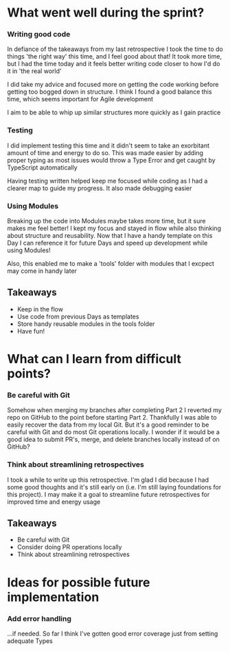 # What went well during the sprint?

### Writing good code

In defiance of the takeaways from my last retrospective I took the time to do
things 'the right way' this time, and I feel good about that! It took more time,
but I had the time today and it feels better writing code closer to how I'd do
it in 'the real world'

I did take my advice and focused more on getting the code working before getting
too bogged down in structure. I think I found a good balance this time, which
seems important for Agile development

I aim to be able to whip up similar structures more quickly as I gain practice

### Testing

I did implement testing this time and it didn't seem to take an exorbitant
amount of time and energy to do so. This was made easier by adding proper typing
as most issues would throw a Type Error and get caught by TypeScript
automatically

Having testing written helped keep me focused while coding as I had a clearer
map to guide my progress. It also made debugging easier

### Using Modules

Breaking up the code into Modules maybe takes more time, but it sure makes me
feel better! I kept my focus and stayed in flow while also thinking about
structure and reusability. Now that I have a handy template on this Day I can
reference it for future Days and speed up development while using Modules!

Also, this enabled me to make a 'tools' folder with modules that I excpect may
come in handy later

## Takeaways

- Keep in the flow
- Use code from previous Days as templates
- Store handy reusable modules in the tools folder
- Have fun!

# What can I learn from difficult points?

### Be careful with Git

Somehow when merging my branches after completing Part 2 I reverted my repo on
GitHub to the point before starting Part 2. Thankfully I was able to easily
recover the data from my local Git. But it's a good reminder to be careful with
Git and do most Git operations locally. I wonder if it would be a good idea to
submit PR's, merge, and delete branches locally instead of on GitHub?

### Think about streamlining retrospectives

I took a while to write up this retrospective. I'm glad I did because I had some
good thoughts and it's still early on (i.e. I'm still laying foundations for
this project). I may make it a goal to streamline future retrospectives for
improved time and energy usage

## Takeaways

- Be careful with Git
- Consider doing PR operations locally
- Think about streamlining retrospectives

# Ideas for possible future implementation

### Add error handling

...if needed. So far I think I've gotten good error coverage just from setting
adequate Types
